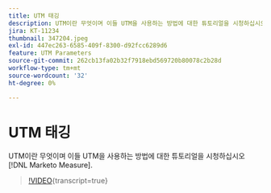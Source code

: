 ```yaml
---
title: UTM 태깅
description: UTM이란 무엇이며 이들 UTM을 사용하는 방법에 대한 튜토리얼을 시청하십시오 [!DNL Marketo Measure].
jira: KT-11234
thumbnail: 347204.jpeg
exl-id: 447ec263-6585-409f-8300-d92fcc6289d6
feature: UTM Parameters
source-git-commit: 262cb13fa02b32f7918ebd569720b80078c2b28d
workflow-type: tm+mt
source-wordcount: '32'
ht-degree: 0%

---
```


# UTM 태깅

UTM이란 무엇이며 이들 UTM을 사용하는 방법에 대한 튜토리얼을 시청하십시오 [!DNL Marketo Measure].

>[!VIDEO](https://video.tv.adobe.com/v/347204/?learn=on){transcript=true}
